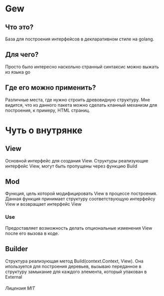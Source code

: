 # Gew

## Что это?

База для построения интерфейсов в декларативном стиле на golang.

## Для чего?

Просто было интересно наскольно странный синтаксис можно выжать из языка go

## Где его можно применить?

Различные места, где нужно строить древовидную структуру. Мне видится, что из данного пакета можно сделать кланный механизм для построения, к примеру, HTML страниц.

# Чуть о внутрянке

## View

Основной интерфейс для создания View.
Структуры реализующие интерфейс View, могут быть пропущены через функцию Build

## Mod

Функция, цель которой модифицировать View в процессе построения.
Данная функция принимает структуру соответствующую интерфейсу View
и возвращает интерфейс View

### Use

Предоставляет возможность делать опциональные изменения View после
его вызова в коде.

## Builder 

Структура реализующая метод Build(context.Context, View). Она ипользуется для построения
деревьев, вызываю переданное в структуру замыкание для каждого элемента, который упакован
в External

###### Лицензия MIT